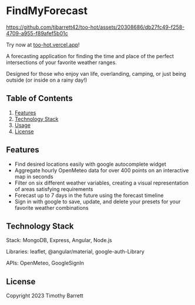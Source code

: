 # FindMyForecast

https://github.com/tjbarrett42/too-hot/assets/20308686/db27fc49-f258-4709-a955-f89afef5b01c

Try now at [too-hot.vercel.app](too-hot.vercel.app)!

A forecasting application for finding the time and place of the perfect intersections of your favorite weather ranges.

Designed for those who enjoy van life, overlanding, camping, or just being outside (or inside on a rainy day!)

## Table of Contents

1. [Features](https://github.com/tjbarrett42/too-hot/edit/main/README.md#features)
2. [Technology Stack](https://github.com/tjbarrett42/too-hot/edit/main/README.md#technology_stack)
3. [Usage](https://github.com/tjbarrett42/too-hot/edit/main/README.md#usage)
4. [License](https://github.com/tjbarrett42/too-hot/edit/main/README.md#license)

## Features

- Find desired locations easily with google autocomplete widget
- Aggregate hourly OpenMeteo data for over 400 points on an interactive map in seconds
- Filter on six different weather variables, creating a visual representation of areas satisfying requirements
- Forecast up to 7 days in the future using the forecast timeline
- Sign in with google to save, update, and delete your presets for your favorite weather combinations

## Technology Stack

Stack: MongoDB, Express, Angular, Node.js

Libraries: leaflet, @angular/material, google-auth-Library

APIs: OpenMeteo, GoogleSignIn

## License

Copyright 2023 Timothy Barrett
